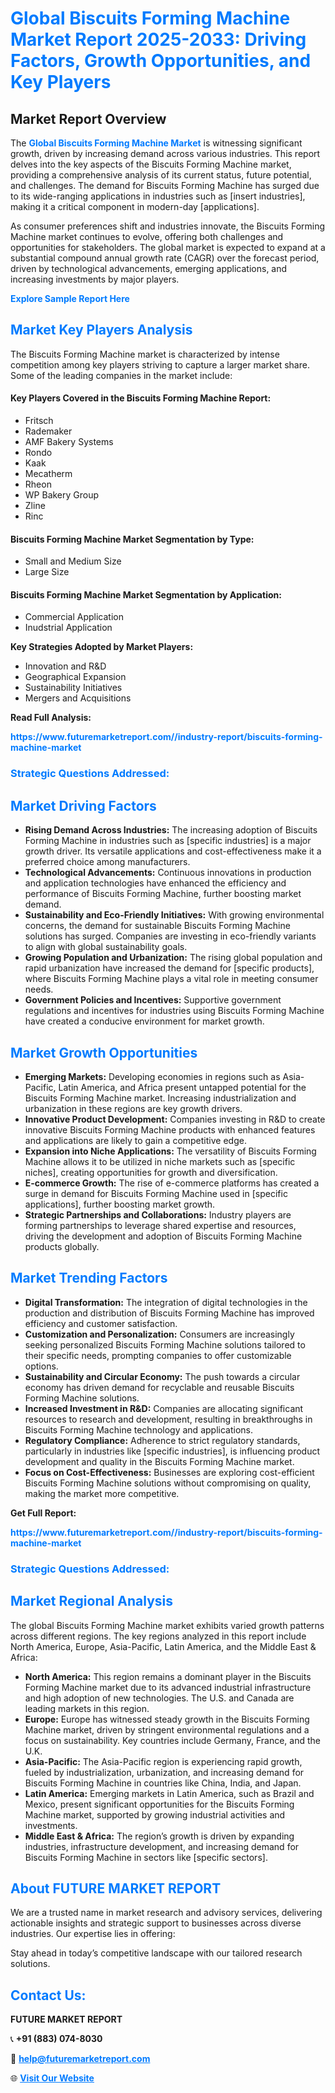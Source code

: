 <h1 style="color: #007BFF;">Global Biscuits Forming Machine Market Report 2025-2033: Driving Factors, Growth Opportunities, and Key Players</h1>

<section id="overview">
<h2>Market Report Overview</h2>
<p>The <a href="https://www.futuremarketreport.com//industry-report/biscuits-forming-machine-market" style="color: #007BFF; text-decoration: none;"><strong>Global Biscuits Forming Machine Market</strong></a> is witnessing significant growth, driven by increasing demand across various industries. This report delves into the key aspects of the Biscuits Forming Machine market, providing a comprehensive analysis of its current status, future potential, and challenges. The demand for Biscuits Forming Machine has surged due to its wide-ranging applications in industries such as [insert industries], making it a critical component in modern-day [applications].</p>
<p>As consumer preferences shift and industries innovate, the Biscuits Forming Machine market continues to evolve, offering both challenges and opportunities for stakeholders. The global market is expected to expand at a substantial compound annual growth rate (CAGR) over the forecast period, driven by technological advancements, emerging applications, and increasing investments by major players.</p>
</section>

<section id="overview">
<p><a href="https://www.futuremarketreport.com//request-sample/reportId=56444" style="color: #007BFF; text-decoration: none;"><strong>Explore Sample Report Here</strong></a></p>
</section>

<section id="key-players">
<h2 style="color: #007BFF;">Market Key Players Analysis</h2>
<p>The Biscuits Forming Machine market is characterized by intense competition among key players striving to capture a larger market share. Some of the leading companies in the market include:</p>
<h4>Key Players Covered in the Biscuits Forming Machine Report:</h4>
<ul><li>Fritsch</li><li>Rademaker</li><li>AMF Bakery Systems</li><li>Rondo</li><li>Kaak</li><li>Mecatherm</li><li>Rheon</li><li>WP Bakery Group</li><li>Zline</li><li>Rinc</li></ul>
<h4>Biscuits Forming Machine Market Segmentation by Type:</h4>
<ul><li>Small and Medium Size</li><li>Large Size</li></ul>

<h4>Biscuits Forming Machine Market Segmentation by Application:</h4>
<ul><li>Commercial Application</li><li>Inudstrial Application</li></ul>
<p><strong>Key Strategies Adopted by Market Players:</strong></p>
<ul>
<li>Innovation and R&D</li>
<li>Geographical Expansion</li>
<li>Sustainability Initiatives</li>
<li>Mergers and Acquisitions</li>
</ul>
</section>

<section>
<p><strong>Read Full Analysis: </strong></p><a href="https://www.futuremarketreport.com//industry-report/biscuits-forming-machine-market" style="color: #007BFF; text-decoration: none;"><strong>https://www.futuremarketreport.com//industry-report/biscuits-forming-machine-market</strong></a>
<h3 style="color: #007BFF;">Strategic Questions Addressed:</h3>
</section>

<section id="driving-factors">
<h2 style="color: #007BFF;">Market Driving Factors</h2>
<ul>
<li><strong>Rising Demand Across Industries:</strong> The increasing adoption of Biscuits Forming Machine in industries such as [specific industries] is a major growth driver. Its versatile applications and cost-effectiveness make it a preferred choice among manufacturers.</li>
<li><strong>Technological Advancements:</strong> Continuous innovations in production and application technologies have enhanced the efficiency and performance of Biscuits Forming Machine, further boosting market demand.</li>
<li><strong>Sustainability and Eco-Friendly Initiatives:</strong> With growing environmental concerns, the demand for sustainable Biscuits Forming Machine solutions has surged. Companies are investing in eco-friendly variants to align with global sustainability goals.</li>
<li><strong>Growing Population and Urbanization:</strong> The rising global population and rapid urbanization have increased the demand for [specific products], where Biscuits Forming Machine plays a vital role in meeting consumer needs.</li>
<li><strong>Government Policies and Incentives:</strong> Supportive government regulations and incentives for industries using Biscuits Forming Machine have created a conducive environment for market growth.</li>
</ul>
</section>

<section id="growth-opportunities">
<h2 style="color: #007BFF;">Market Growth Opportunities</h2>
<ul>
<li><strong>Emerging Markets:</strong> Developing economies in regions such as Asia-Pacific, Latin America, and Africa present untapped potential for the Biscuits Forming Machine market. Increasing industrialization and urbanization in these regions are key growth drivers.</li>
<li><strong>Innovative Product Development:</strong> Companies investing in R&D to create innovative Biscuits Forming Machine products with enhanced features and applications are likely to gain a competitive edge.</li>
<li><strong>Expansion into Niche Applications:</strong> The versatility of Biscuits Forming Machine allows it to be utilized in niche markets such as [specific niches], creating opportunities for growth and diversification.</li>
<li><strong>E-commerce Growth:</strong> The rise of e-commerce platforms has created a surge in demand for Biscuits Forming Machine used in [specific applications], further boosting market growth.</li>
<li><strong>Strategic Partnerships and Collaborations:</strong> Industry players are forming partnerships to leverage shared expertise and resources, driving the development and adoption of Biscuits Forming Machine products globally.</li>
</ul>
</section>

<section id="trending-factors">
<h2 style="color: #007BFF;">Market Trending Factors</h2>
<ul>
<li><strong>Digital Transformation:</strong> The integration of digital technologies in the production and distribution of Biscuits Forming Machine has improved efficiency and customer satisfaction.</li>
<li><strong>Customization and Personalization:</strong> Consumers are increasingly seeking personalized Biscuits Forming Machine solutions tailored to their specific needs, prompting companies to offer customizable options.</li>
<li><strong>Sustainability and Circular Economy:</strong> The push towards a circular economy has driven demand for recyclable and reusable Biscuits Forming Machine solutions.</li>
<li><strong>Increased Investment in R&D:</strong> Companies are allocating significant resources to research and development, resulting in breakthroughs in Biscuits Forming Machine technology and applications.</li>
<li><strong>Regulatory Compliance:</strong> Adherence to strict regulatory standards, particularly in industries like [specific industries], is influencing product development and quality in the Biscuits Forming Machine market.</li>
<li><strong>Focus on Cost-Effectiveness:</strong> Businesses are exploring cost-efficient Biscuits Forming Machine solutions without compromising on quality, making the market more competitive.</li>
</ul>
</section>

<section>
<p><strong>Get Full Report: </strong></p><a href="https://www.futuremarketreport.com//industry-report/biscuits-forming-machine-market" style="color: #007BFF; text-decoration: none;"><strong>https://www.futuremarketreport.com//industry-report/biscuits-forming-machine-market</strong></a>
<h3 style="color: #007BFF;">Strategic Questions Addressed:</h3>
</section>


<section id="regional-analysis">
<h2 style="color: #007BFF;">Market Regional Analysis</h2>
<p>The global Biscuits Forming Machine market exhibits varied growth patterns across different regions. The key regions analyzed in this report include North America, Europe, Asia-Pacific, Latin America, and the Middle East & Africa:</p>
<ul>
<li><strong>North America:</strong> This region remains a dominant player in the Biscuits Forming Machine market due to its advanced industrial infrastructure and high adoption of new technologies. The U.S. and Canada are leading markets in this region.</li>
<li><strong>Europe:</strong> Europe has witnessed steady growth in the Biscuits Forming Machine market, driven by stringent environmental regulations and a focus on sustainability. Key countries include Germany, France, and the U.K.</li>
<li><strong>Asia-Pacific:</strong> The Asia-Pacific region is experiencing rapid growth, fueled by industrialization, urbanization, and increasing demand for Biscuits Forming Machine in countries like China, India, and Japan.</li>
<li><strong>Latin America:</strong> Emerging markets in Latin America, such as Brazil and Mexico, present significant opportunities for the Biscuits Forming Machine market, supported by growing industrial activities and investments.</li>
<li><strong>Middle East & Africa:</strong> The region’s growth is driven by expanding industries, infrastructure development, and increasing demand for Biscuits Forming Machine in sectors like [specific sectors].</li>
</ul>
</section>

<footer>
<h2 style="color: #007BFF;">About FUTURE MARKET REPORT</h2>
<p>We are a trusted name in market research and advisory services, delivering actionable insights and strategic support to businesses across diverse industries. Our expertise lies in offering:</p>

<p>Stay ahead in today’s competitive landscape with our tailored research solutions.</p>

<h2 style="color: #007BFF;">Contact Us:</h2>
<p><strong>FUTURE MARKET REPORT</strong></p>
<p>📞 <strong>+91 (883) 074-8030</strong></p>
<p>📧 <strong><a href="mailto:help@futuremarketreport.com" style="color: #007BFF;">help@futuremarketreport.com</a></strong></p>
<p>🌐 <strong><a href="https://www.futuremarketreport.com/" style="color: #007BFF;">Visit Our Website</a></strong></p>
</footer>